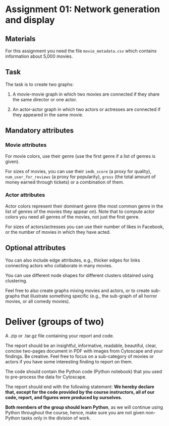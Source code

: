 # Assignment 01: Network generation and display

## Materials

For this assignment you need the file `movie_metadata.csv` which contains information about 5,000 movies.

## Task

The task is to create two graphs:

1. A movie-movie graph in which two movies are connected if they share the same director or one actor.

2. An actor-actor graph in which two actors or actresses are connected if they appeared in the same movie.

## Mandatory attributes

### Movie attributes

For movie colors, use their genre (use the first genre if a list of genres is given).

For sizes of movies, you can use their `imdb_score` (a proxy for quality), `num_user_for_reviews` (a proxy for popularity),  `gross` (the total amount of money earned through tickets) or a combination of them.

### Actor attributes

Actor colors represent their dominant genre (the most common genre in the list of genres of the movies they appear on). Note that to compute actor colors you need all genres of the movies, not just the first genre.

For sizes of actors/actresses you can use their number of likes in Facebook, or the number of movies in which they have acted.

## Optional attributes

You can also include edge attributes, e.g., thicker edges for links connecting actors who collaborate in many movies.

You can use different node shapes for different clusters obtained using clustering.

Feel free to also create graphs mixing movies and actors, or to create sub-graphs that illustrate something specific (e.g., the sub-graph of all horror movies, or all comedy movies).

# Deliver (groups of two)

A .zip or .tar.gz file containing your report and code.

The report should be an insightful, informative, readable, beautiful, clear, concise two-pages document in PDF with images from Cytoscape and your findings. Be creative. Feel free to focus on a sub-category of movies or actors if you have some interesting finding to report on them.

The code should contain the Python code (Python notebook) that you used to pre-process the data for Cytoscape.

The report should end with the following statement: **We hereby declare that, except for the code provided by the course instructors, all of our code, report, and figures were produced by ourselves.**

**Both members of the group should learn Python**, as we will continue using Python throughout the course, hence, make sure you are not given non-Python tasks only in the division of work.

